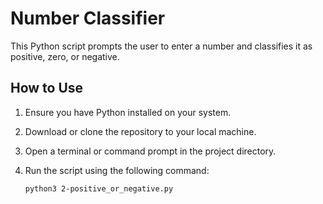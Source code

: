 # Number Classifier

This Python script prompts the user to enter a number and classifies it as positive, zero, or negative.

## How to Use

1. Ensure you have Python installed on your system.
2. Download or clone the repository to your local machine.
3. Open a terminal or command prompt in the project directory.
4. Run the script using the following command:

   ```bash
   python3 2-positive_or_negative.py
   ```
